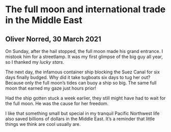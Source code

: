 # The full moon and international trade in the Middle East

## Oliver Norred, 30 March 2021

On Sunday, after the hail stopped, the full moon made his grand entrance. I mistook him for a streetlamp. It was my first glimpse of the big guy all year, so I thanked my *lucky stars*.

The next day, the infamous container ship blocking the Suez Canal for six days finally budged. Why did it take tugboats six days to tug her out? Because only the full moon’s tides can buoy a ship so big. The same full moon that earned my gaze just hours prior!

Had the ship gotten stuck a week earlier, they still might have had to wait for the full moon. He was the cause for her freedom.

I like that something small but special in my tranquil Pacific Northwest life also saved billions of dollars in the Middle East. It’s a reminder that little things we think are cool usually are.
